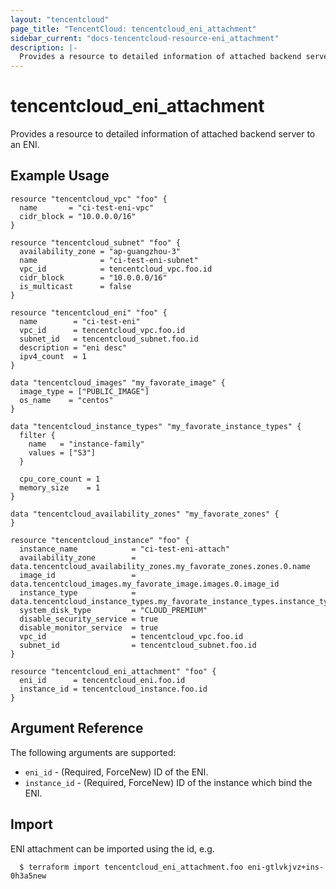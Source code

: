 ```yaml
---
layout: "tencentcloud"
page_title: "TencentCloud: tencentcloud_eni_attachment"
sidebar_current: "docs-tencentcloud-resource-eni_attachment"
description: |-
  Provides a resource to detailed information of attached backend server to an ENI.
---
```


# tencentcloud_eni_attachment

Provides a resource to detailed information of attached backend server to an ENI.

## Example Usage

```hcl
resource "tencentcloud_vpc" "foo" {
  name       = "ci-test-eni-vpc"
  cidr_block = "10.0.0.0/16"
}

resource "tencentcloud_subnet" "foo" {
  availability_zone = "ap-guangzhou-3"
  name              = "ci-test-eni-subnet"
  vpc_id            = tencentcloud_vpc.foo.id
  cidr_block        = "10.0.0.0/16"
  is_multicast      = false
}

resource "tencentcloud_eni" "foo" {
  name        = "ci-test-eni"
  vpc_id      = tencentcloud_vpc.foo.id
  subnet_id   = tencentcloud_subnet.foo.id
  description = "eni desc"
  ipv4_count  = 1
}

data "tencentcloud_images" "my_favorate_image" {
  image_type = ["PUBLIC_IMAGE"]
  os_name    = "centos"
}

data "tencentcloud_instance_types" "my_favorate_instance_types" {
  filter {
    name   = "instance-family"
    values = ["S3"]
  }

  cpu_core_count = 1
  memory_size    = 1
}

data "tencentcloud_availability_zones" "my_favorate_zones" {
}

resource "tencentcloud_instance" "foo" {
  instance_name            = "ci-test-eni-attach"
  availability_zone        = data.tencentcloud_availability_zones.my_favorate_zones.zones.0.name
  image_id                 = data.tencentcloud_images.my_favorate_image.images.0.image_id
  instance_type            = data.tencentcloud_instance_types.my_favorate_instance_types.instance_types.0.instance_type
  system_disk_type         = "CLOUD_PREMIUM"
  disable_security_service = true
  disable_monitor_service  = true
  vpc_id                   = tencentcloud_vpc.foo.id
  subnet_id                = tencentcloud_subnet.foo.id
}

resource "tencentcloud_eni_attachment" "foo" {
  eni_id      = tencentcloud_eni.foo.id
  instance_id = tencentcloud_instance.foo.id
}
```

## Argument Reference

The following arguments are supported:

* `eni_id` - (Required, ForceNew) ID of the ENI.
* `instance_id` - (Required, ForceNew) ID of the instance which bind the ENI.


## Import

ENI attachment can be imported using the id, e.g.

```
  $ terraform import tencentcloud_eni_attachment.foo eni-gtlvkjvz+ins-0h3a5new
```

